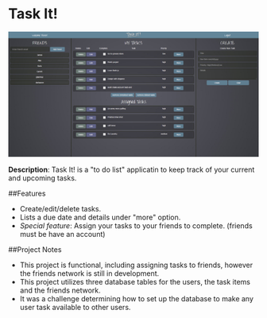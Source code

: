# Task It!

![Task It!](/img/taskit.png)

**Description**: Task It! is a "to do list" applicatin to keep track of your current and upcoming tasks. 

##Features
* Create/edit/delete tasks.
* Lists a due date and details under "more" option.
* *Special feature*: Assign your tasks to your friends to complete. (friends must be have an account) 

##Project Notes
  * This project is functional, including assigning tasks to friends, however the friends 
    network is still in development. 
  * This project utilizes three database tables for the users, the task items and the friends network. 
  * It was a challenge determining how to set up the database to make any user task available to other users.
